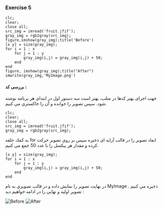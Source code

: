 ### Exercise 5
```
clc;
clear;
close all;
src_img = imread('fruit.jfif');
gray_img = rgb2gray(src_img);
figure,imshow(gray_img);title('Before')
[x y] = size(gray_img);
for i = 1 : x
    for j = 1 : y
        gray_img(i,j) = gray_img(i,j) + 50; 
    end
end
figure, imshow(gray_img);title("After")
imwrite(gray_img,'MyImage.png')
```
#### بررسی کد :
جهت اجرای بهتر کدها در متلب، بهتر است سه دستور اول در ابتدای هر برنامه نوشته شود. 
سپس تصوير را خوانده و آن را خاكستري مي كنيم.
```
clc;
clear;
close all;
src_img = imread('fruit.jfif');
gray_img = rgb2gray(src_img);
```
به كمك حلقه for ابعاد تصویر را در قالب آرایه ای ذخیره سپس بر روي تصوير حركت كرده و مقدار هر پيكسل را با عدد 50 جمع مي كنيم.
```
[x y] = size(gray_img);
for i = 1 : x
    for j = 1 : y
        gray_img(i,j) = gray_img(i,j) + 50; 
    end
end
```
در نهايت تصوير را نمايش داده و در قالب تصويري به نام MyImage ذخيره مي كنيم . 
تصوير اوليه و نهايي را در ادامه خواهيم ديد :
 
![Before](https://github.com/semnan-university-ai/image-processing-class-002/blob/main/exercises/fatemeh456/5/fruit.jfif)
![After](https://raw.githubusercontent.com/semnan-university-ai/image-processing-class-002/main/exercises/fatemeh456/5/MyImage.png?token=GHSAT0AAAAAABPAIYAJNPASSKLFLNWTQKGKYSJ5BXA)
